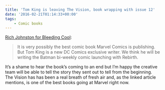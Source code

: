 ```yaml
---
title: 'Tom King is leaving The Vision, book wrapping with issue 12'
date: '2016-02-21T01:14:33+00:00'
tags:
    - Comic books
---
```


[Rich Johnston for Bleeding Cool](http://www.bleedingcool.com/2016/02/18/tom-king-leaves-the-vision-with-12):

> It is very possibly the best comic book Marvel Comics is publishing. But Tom King is a new DC Comics exclusive writer. We think he will be writing the Batman bi-weekly comic launching with Rebirth.

It’s a shame to hear the book’s coming to an end but I’m happy the creative team will be able to tell the story they sent out to tell from the beginning. The Vision has has been a real breath of fresh air and, as the linked article mentions, is one of the best books going at Marvel right now.